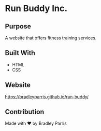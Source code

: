 # Run Buddy Inc.

## Purpose
A website that offers fitness training services.

## Built With
* HTML
* CSS

## Website
https://bradleyparris.github.io/run-buddy/

## Contribution
Made with ❤️ by Bradley Parris
